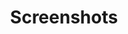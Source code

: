 ---
title: Screenshots
draft: false
slug: screenshots
layout: albums
lang: it
summary: 
  Various screenshots

---